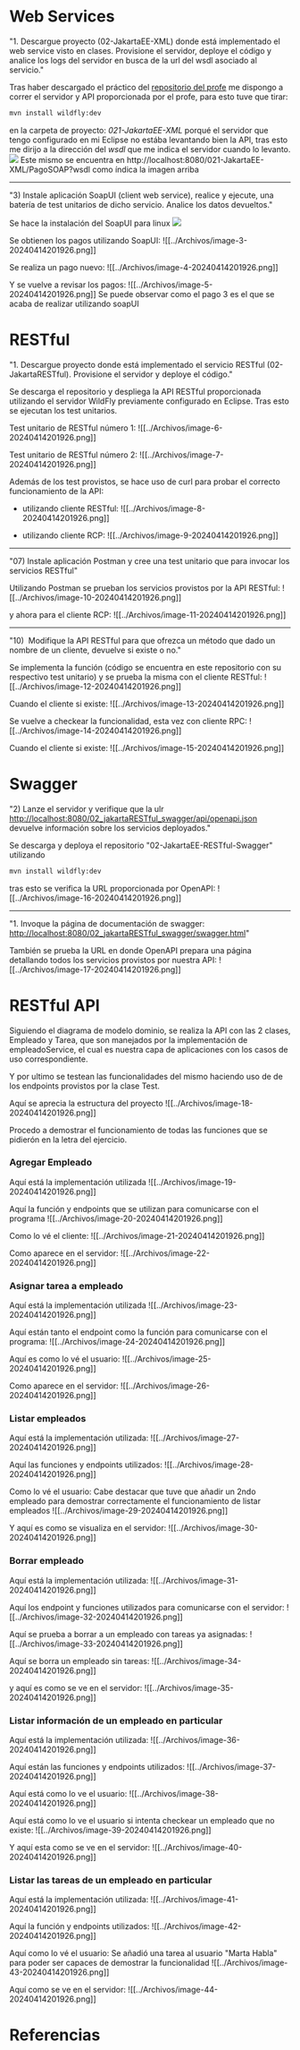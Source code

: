 

# Web Services
"1. Descargue proyecto (02-JakartaEE-XML) donde está implementado el web service visto en clases. Provisione el servidor, deploye el código y analice los logs del servidor en busca de la url del wsdl asociado al servicio."

Tras haber descargado el práctico del [repositorio del profe](https://github.com/gabrielaramburu/TallerJakartaEE) me dispongo a correr el servidor y API proporcionada por el profe, para esto tuve que tirar:
```Bash
mvn install wildfly:dev
```
en la carpeta de proyecto: *021-JakartaEE-XML* porqué el servidor que tengo configurado en mi Eclipse no estába levantando bien la API, tras esto me dirijo a la dirección del *wsdl*
 que me indica el servidor cuando lo levanto.
 ![](Archivos/image-1-20240414201926.png)
Este mismo se encuentra en http://localhost:8080/021-JakartaEE-XML/PagoSOAP?wsdl como índica la imagen arriba

---
"3) Instale aplicación SoapUI (client web service), realice y ejecute, una batería de test unitarios de dicho servicio. Analice los datos devueltos."

Se hace la instalación del SoapUI para linux
![](Archivos/image-2-20240414201926.png)


Se obtienen los pagos utilizando SoapUI:
![[../Archivos/image-3-20240414201926.png]]


Se realiza un pago nuevo:
![[../Archivos/image-4-20240414201926.png]]


Y se vuelve a revisar los pagos:
![[../Archivos/image-5-20240414201926.png]]
Se puede observar como el pago 3 es el que se acaba de realizar utilizando soapUI


# RESTful
"1. Descargue proyecto donde está implementado el servicio RESTful (02-JakartaRESTful). Provisione el servidor y deploye el código."

Se descarga el repositorio y despliega la API RESTful proporcionada utilizando el servidor WildFly previamente configurado en Eclipse. Tras esto se ejecutan los test unitarios.

Test unitario de RESTful número 1:
![[../Archivos/image-6-20240414201926.png]]

Test unitario de RESTful número 2:
![[../Archivos/image-7-20240414201926.png]]


Además de los test provistos, se hace uso de curl para probar el correcto funcionamiento de la API:

- utilizando cliente RESTful:
![[../Archivos/image-8-20240414201926.png]]

- utilizando cliente RCP:
![[../Archivos/image-9-20240414201926.png]]

---

"07) Instale aplicación Postman y cree una test unitario que para invocar los servicios RESTful"

Utilizando Postman se prueban los servicios provistos por la API RESTful:
![[../Archivos/image-10-20240414201926.png]]

y ahora para el cliente RCP:
![[../Archivos/image-11-20240414201926.png]]

---

"10)  Modifique la API RESTful para que ofrezca un método que dado un nombre de un cliente, devuelve si existe o no."

Se implementa la función (código se encuentra en este repositorio con su respectivo test unitario) y se prueba la misma con el cliente RESTful:
![[../Archivos/image-12-20240414201926.png]]

Cuando el cliente si existe:
![[../Archivos/image-13-20240414201926.png]]



Se vuelve a checkear la funcionalidad, esta vez con cliente RPC:
![[../Archivos/image-14-20240414201926.png]]


Cuando el cliente si existe:
![[../Archivos/image-15-20240414201926.png]]


# Swagger
"2) Lanze el servidor y verifique que la ulr [http://localhost:8080/02_jakartaRESTful_swagger/api/openapi.json](http://localhost:8080/02_jakartaRESTful_swagger/api/openapi.json) devuelve información sobre los servicios deployados."

Se descarga y deploya el repositorio "02-JakartaEE-RESTful-Swagger" utilizando 
```Bash
mvn install wildfly:dev
```
tras esto se verifica la URL proporcionada por OpenAPI:
![[../Archivos/image-16-20240414201926.png]]

---

"1. Invoque la página de documentación de swagger: [http://localhost:8080/02_jakartaRESTful_swagger/swagger.html](http://localhost:8080/02_jakartaRESTful_swagger/swagger.html)"

También se prueba la URL en donde OpenAPI prepara una página detallando todos los servicios provistos por nuestra API:
![[../Archivos/image-17-20240414201926.png]]

# RESTful API

Siguiendo el diagrama de modelo dominio, se realiza la API con las 2 clases, Empleado y Tarea, que son manejados por la implementación de empleadoService, el cual es nuestra capa de aplicaciones con los casos de uso correspondiente.

Y por ultimo se testean las funcionalidades del mismo haciendo uso de de los endpoints provistos por la clase Test.

Aquí se aprecia la estructura del proyecto
![[../Archivos/image-18-20240414201926.png]]


Procedo a demostrar el funcionamiento de todas las funciones que se pidierón en la letra del ejercicio.

### Agregar Empleado

Aquí está la implementación utilizada
![[../Archivos/image-19-20240414201926.png]]


Aquí la función y endpoints que se utilizan para comunicarse con el programa
![[../Archivos/image-20-20240414201926.png]]


Como lo vé el cliente:
![[../Archivos/image-21-20240414201926.png]]


Como aparece en el servidor:
![[../Archivos/image-22-20240414201926.png]]


### Asignar tarea a empleado

Aquí está la implementación utilizada
![[../Archivos/image-23-20240414201926.png]]


Aquí están tanto el endpoint como la función para comunicarse con el programa:
![[../Archivos/image-24-20240414201926.png]]


Aquí es como lo vé el usuario:
![[../Archivos/image-25-20240414201926.png]]


Como aparece en el servidor:
![[../Archivos/image-26-20240414201926.png]]

### Listar empleados

Aquí está la implementación utilizada:
![[../Archivos/image-27-20240414201926.png]]


Aquí las funciones y endpoints utilizados:
![[../Archivos/image-28-20240414201926.png]]


Como lo vé el usuario:
Cabe destacar que tuve que añadir un 2ndo empleado para demostrar correctamente el funcionamiento de listar empleados
![[../Archivos/image-29-20240414201926.png]]

Y aquí es como se visualiza en el servidor:
![[../Archivos/image-30-20240414201926.png]]

### Borrar empleado

Aquí está la implementación utilizada:
![[../Archivos/image-31-20240414201926.png]]


Aquí los endpoint y funciones utilizados para comunicarse con el servidor:
![[../Archivos/image-32-20240414201926.png]]


Aquí se prueba a borrar a un empleado con tareas ya asignadas:
![[../Archivos/image-33-20240414201926.png]]


Aquí se borra un empleado sin tareas:
![[../Archivos/image-34-20240414201926.png]]


y aquí es como se ve en el servidor:
![[../Archivos/image-35-20240414201926.png]]

### Listar información de un empleado en particular

Aquí está la implementación utilizada:
![[../Archivos/image-36-20240414201926.png]]


Aquí están las funciones y endpoints utilizados:
![[../Archivos/image-37-20240414201926.png]]


Aquí está como lo ve el usuario:
![[../Archivos/image-38-20240414201926.png]]

Aquí está como lo ve el usuario si intenta checkear un empleado que no existe:
![[../Archivos/image-39-20240414201926.png]]


Y aquí esta como se ve en el servidor:
![[../Archivos/image-40-20240414201926.png]]


### Listar las tareas de un empleado en particular

Aquí está la implementación utilizada:
![[../Archivos/image-41-20240414201926.png]]


Aquí la función y endpoints utilizados:
![[../Archivos/image-42-20240414201926.png]]


Aquí como lo vé el usuario:
Se añadió una tarea al usuario "Marta Habla" para poder ser capaces de demostrar la funcionalidad
![[../Archivos/image-43-20240414201926.png]]


Aquí como se ve en el servidor:
![[../Archivos/image-44-20240414201926.png]]
# Referencias
